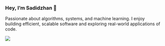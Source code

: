 ### Hey, I’m Sadidzhan 👋

Passionate about algorithms, systems, and machine learning. I enjoy building efficient, scalable software and exploring real-world applications of code.

![](https://komarev.com/ghpvc/?username=your-github-username&color=blue)

<!--
**ElectroFull/ElectroFull** is a ✨ _special_ ✨ repository because its `README.md` (this file) appears on your GitHub profile.

Here are some ideas to get you started:

- 🔭 I’m currently working on ...
- 🌱 I’m currently learning ...
- 👯 I’m looking to collaborate on ...
- 🤔 I’m looking for help with ...
- 💬 Ask me about ...
- 📫 How to reach me: ...
- 😄 Pronouns: ...
- ⚡ Fun fact: ...
-->
